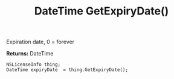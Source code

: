 ﻿---
uid: crmscript_ref_NSLicenseInfo_GetExpiryDate
title: DateTime GetExpiryDate()
intellisense: NSLicenseInfo.GetExpiryDate
keywords: NSLicenseInfo, GetExpiryDate
so.topic: reference
---

Expiration date, 0 = forever

**Returns:** DateTime


```crmscript
NSLicenseInfo thing;
DateTime expiryDate  = thing.GetExpiryDate();
```


